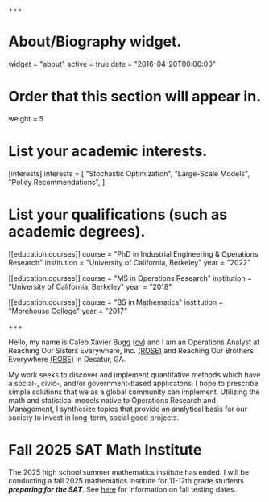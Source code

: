 +++
# About/Biography widget.
widget = "about"
active = true
date = "2016-04-20T00:00:00"

# Order that this section will appear in.
weight = 5

# List your academic interests.
[interests]
  interests = [
    "Stochastic Optimization",
    "Large-Scale Models",
    "Policy Recommendations",
  ]

# List your qualifications (such as academic degrees).
[[education.courses]]
  course = "PhD in Industrial Engineering & Operations Research"
  institution = "University of California, Berkeley"
  year = "2022"

[[education.courses]]
  course = "MS in Operations Research"
  institution = "University of California, Berkeley"
  year = "2018"


[[education.courses]]
  course = "BS in Mathematics"
  institution = "Morehouse College"
  year = "2017"

+++

Hello, my name is Caleb Xavier Bugg ([cv](files/cv.pdf)) and I am an Operations Analyst at Reaching Our Sisters Everywhere, Inc. [(ROSE)](https://www.breastfeedingrose.org) and Reaching Our Brothers Everywhere [(ROBE)](https://www.robeforfamily.org) in Decatur, GA. 

My work seeks to discover and implement quantitative methods which have a social-, civic-, and/or government-based applicatons. I hope to prescribe simple solutions that we as a global community can implement. Utilizing the math and statistical models native to Operations Research and Management, I synthesize topics that provide an analytical basis for our society to invest in long-term, social good projects. 

# Fall 2025 SAT Math Institute

The 2025 high school summer mathematics institute has ended. I will be conducting a fall 2025 mathematics institute for 11-12th grade students ***preparing for the SAT***. See [here](https://satsuite.collegeboard.org/sat/dates-deadlines) for information on fall testing dates.
